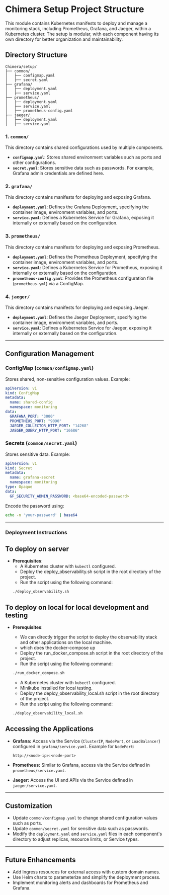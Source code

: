 # Chimera Setup Project Structure

This module contains Kubernetes manifests to deploy and manage a monitoring stack, 
including Prometheus, Grafana, and Jaeger, within a Kubernetes cluster. 
The setup is modular, with each component having its own directory for better organization and maintainability.

## Directory Structure

```
Chimera/setup/
├── common/
│   ├── configmap.yaml
│   ├── secret.yaml
├── grafana/
│   ├── deployment.yaml
│   ├── service.yaml
├── prometheus/
│   ├── deployment.yaml
│   ├── service.yaml
│   ├── prometheus-config.yaml
├── jaeger/
│   ├── deployment.yaml
│   ├── service.yaml
```

### 1. `common/`
This directory contains shared configurations used by multiple components.

- **`configmap.yaml`**: Stores shared environment variables such as ports and other configurations.
- **`secret.yaml`**: Stores sensitive data such as passwords. For example, Grafana admin credentials are defined here.

### 2. `grafana/`
This directory contains manifests for deploying and exposing Grafana.

- **`deployment.yaml`**: Defines the Grafana Deployment, specifying the container image, environment variables, and ports.
- **`service.yaml`**: Defines a Kubernetes Service for Grafana, exposing it internally or externally based on the configuration.

### 3. `prometheus/`
This directory contains manifests for deploying and exposing Prometheus.

- **`deployment.yaml`**: Defines the Prometheus Deployment, specifying the container image, environment variables, and ports.
- **`service.yaml`**: Defines a Kubernetes Service for Prometheus, exposing it internally or externally based on the configuration.
- **`prometheus-config.yaml`**: Provides the Prometheus configuration file (`prometheus.yml`) via a ConfigMap.

### 4. `jaeger/`
This directory contains manifests for deploying and exposing Jaeger.

- **`deployment.yaml`**: Defines the Jaeger Deployment, specifying the container image, environment variables, and ports.
- **`service.yaml`**: Defines a Kubernetes Service for Jaeger, exposing it internally or externally based on the configuration.

---

## Configuration Management

### ConfigMap (`common/configmap.yaml`)
Stores shared, non-sensitive configuration values. Example:

```yaml
apiVersion: v1
kind: ConfigMap
metadata:
  name: shared-config
  namespace: monitoring
data:
  GRAFANA_PORT: "3000"
  PROMETHEUS_PORT: "9090"
  JAEGER_COLLECTOR_HTTP_PORT: "14268"
  JAEGER_QUERY_HTTP_PORT: "16686"
```

### Secrets (`common/secret.yaml`)
Stores sensitive data. Example:

```yaml
apiVersion: v1
kind: Secret
metadata:
  name: grafana-secret
  namespace: monitoring
type: Opaque
data:
  GF_SECURITY_ADMIN_PASSWORD: <base64-encoded-password>
```

Encode the password using:
```bash
echo -n 'your-password' | base64
```

---

### Deployment Instructions
## To deploy on server
- **Prerequisites**:
    - A Kubernetes cluster with `kubectl` configured.
    - Deploy the deploy_observability.sh script in the root directory of the project.
    - Run the script using the following command:
    ```bash
    ./deploy_observability.sh
    ```
## To deploy on local for local development and testing
- **Prerequisites**:
   - We can directly trigger the script to deploy the observability stack and other applications on the local machine. 
   - which does the docker-compose up
   - Deploy the run_docker_compose.sh script in the root directory of the project.
   - Run the script using the following command:
    ```bash
    ./run_docker_compose.sh
    ```
   
    - A Kubernetes cluster with `kubectl` configured.
    - Minikube installed for local testing.
    - Deploy the deploy_observability_local.sh script in the root directory of the project.
    - Run the script using the following command:
    ```bash
    ./deploy_observability_local.sh
    ```

## Accessing the Applications

- **Grafana:** Access via the Service (`ClusterIP`, `NodePort`, or `LoadBalancer`) configured in `grafana/service.yaml`. Example for `NodePort`:
  ```
  http://<node-ip>:<node-port>
  ```

- **Prometheus:** Similar to Grafana, access via the Service defined in `prometheus/service.yaml`.

- **Jaeger:** Access the UI and APIs via the Service defined in `jaeger/service.yaml`.

---

## Customization

- Update `common/configmap.yaml` to change shared configuration values such as ports.
- Update `common/secret.yaml` for sensitive data such as passwords.
- Modify the `deployment.yaml` and `service.yaml` files in each component's directory to adjust replicas, resource limits, or Service types.

---

## Future Enhancements

- Add Ingress resources for external access with custom domain names.
- Use Helm charts to parameterize and simplify the deployment process.
- Implement monitoring alerts and dashboards for Prometheus and Grafana.